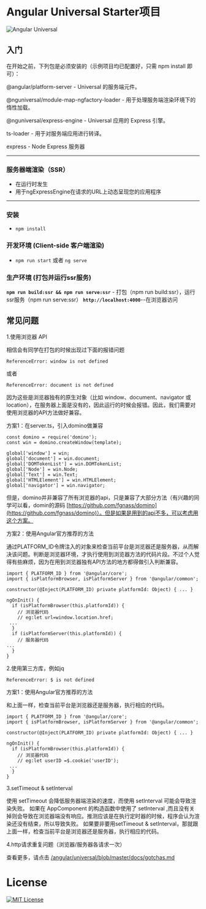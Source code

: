 # Angular Universal Starter项目

![Angular Universal](https://angular.io/generated/images/marketing/concept-icons/universal.png)

## 入门

在开始之前，下列包是必须安装的（示例项目均已配置好，只需 npm install 即可）：

@angular/platform-server - Universal 的服务端元件。

@nguniversal/module-map-ngfactory-loader - 用于处理服务端渲染环境下的惰性加载。

@nguniversal/express-engine - Universal 应用的 Express 引擎。

ts-loader - 用于对服务端应用进行转译。

express - Node Express 服务器

---

### 服务器端渲染（SSR）
* 在运行时发生
* 用于ngExpressEngine在请求的URL上动态呈现您的应用程序

---

### 安装
* `npm install`

### 开发环境 (Client-side 客户端渲染)
*  `npm run start` 或者 `ng serve`

### 生产环境 (打包并运行ssr服务)
**`npm run build:ssr && npm run serve:ssr`** - 打包（npm run build:ssr），运行ssr服务（npm run serve:ssr）
**`http://localhost:4000`**--在浏览器访问



## 常见问题
1.使用浏览器 API

相信会有同学在打包的时候出现过下面的报错问题

    ReferenceError: window is not defined
或者

    ReferenceError: document is not defined

因为这些是浏览器独有的原生对象（比如 window、document、navigator 或 location），在服务器上面是没有的，因此运行的时候会报错。因此，我们需要对使用浏览器的API方法做好兼容。

方案1：在server.ts，引入domino做兼容

    const domino = require('domino');
    const win = domino.createWindow(template);
    
    global['window'] = win;
    global['document'] = win.document;
    global['DOMTokenList'] = win.DOMTokenList;
    global['Node'] = win.Node;
    global['Text'] = win.Text;
    global['HTMLElement'] = win.HTMLElement;
    global['navigator'] = win.navigator;
 
但是，domino并非兼容了所有浏览器的api，只是兼容了大部分方法（有兴趣的同学可以看，domin的源码 [https://github.com/fgnass/domino](https://github.com/fgnass/domino)）。但是如果是用到的api不多，可以考虑用这个方案。

方案2：使用Angular官方推荐的方法

通过PLATFORM_ID令牌注入的对象来检查当前平台是浏览器还是服务器，从而解决该问题。判断是浏览器环境，才执行使用到浏览器方法的代码片段。不过个人觉得有些麻烦，因为在用到浏览器独有API方法的地方都得做引入判断兼容。

    import { PLATFORM_ID } from '@angular/core';
    import { isPlatformBrowser, isPlatformServer } from '@angular/common';
     
    constructor(@Inject(PLATFORM_ID) private platformId: Object) { ... }
     
    ngOnInit() {
      if (isPlatformBrowser(this.platformId)) {
    	// 浏览器代码
		// eg:let url=window.location.href;
     ...
      }
      if (isPlatformServer(this.platformId)) {
    	// 服务器代码
    ...
      }
    }

2.使用第三方库，例如jq


    ReferenceError: $ is not defined


方案1：使用Angular官方推荐的方法

和上面一样，检查当前平台是浏览器还是服务器，执行相应的代码。

    import { PLATFORM_ID } from '@angular/core';
    import { isPlatformBrowser, isPlatformServer } from '@angular/common';
     
    constructor(@Inject(PLATFORM_ID) private platformId: Object) { ... }
     
    ngOnInit() {
      if (isPlatformBrowser(this.platformId)) {
    	// 浏览器代码
		// eg:let userID =$.cookie('userID');
     ...
      }
    }
3.setTimeout & setInterval

使用 setTimeout 会降低服务器端渲染的速度，而使用 setInterval 可能会导致渲染失败。
如果在 AppComponent 的构造函数中使用了 setInterval ,而且没有关掉则会导致在浏览器端没有响应。推测应该是在执行定时器的时候，程序会认为渲染还没有结束，所以导致失败。
如果要非要用setTimeout & setInterval，那就跟上面一样，检查当前平台是浏览器还是服务器，执行相应的代码。

4.http请求重复问题（浏览器/服务器各请求一次）

查看更多，请点击 [/angular/universal/blob/master/docs/gotchas.md](https://github.com/angular/universal/blob/master/docs/gotchas.md)

# License
[![MIT License](https://img.shields.io/badge/license-MIT-blue.svg?style=flat)](/LICENSE)
